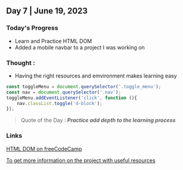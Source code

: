 ## Day 7 | June 19, 2023

### Today's Progress
- Learn and Practice HTML DOM
- Added a mobile navbar to a project I was working on

### Thought :
- Having the right resources and emvironment makes learning easy

```javascript
const toggleMenu = document.querySelector('.toggle_menu');
const nav = document.querySelector('.nav');
toggleMenu.addEventListener('click', function (){
    nav.classList.toggle('d-block');
});
```

> Quote of the Day : **_Practice add depth to the learning process_**

### Links

[HTML DOM on freeCodeCamp](https://youtu.be/5fb2aPlgoys)

[To get more information on the project with useful resources](https://github.com/ObiFaith/Landing_Page--Genesys)